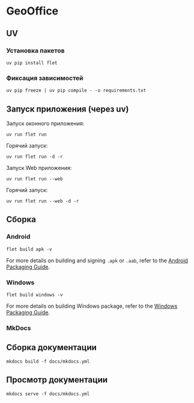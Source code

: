 # GeoOffice

## UV

### Установка пакетов
```shell
uv pip install flet
```

### Фиксация зависимостей
```shell
uv pip freeze | uv pip compile - -o requirements.txt
```

## Запуск приложения (через uv)

Запуск оконного приложения:

```shell
uv run flet run
```

Горячий запуск:
```shell
uv run flet run -d -r
```

Запуск Web приложения:

```shell
uv run flet run --web
```

Горячий запуск:
```shell
uv run flet run --web -d -r
```

## Сборка

### Android

```shell
flet build apk -v
```

For more details on building and signing `.apk` or `.aab`, refer to the [Android Packaging Guide](https://flet.dev/docs/publish/android/).


### Windows

```shell
flet build windows -v
```

For more details on building Windows package, refer to the [Windows Packaging Guide](https://flet.dev/docs/publish/windows/).


### MkDocs

## Сборка документации
```shell
mkdocs build -f docs/mkdocs.yml
```

## Просмотр документации

```shell
mkdocs serve -f docs/mkdocs.yml
```
